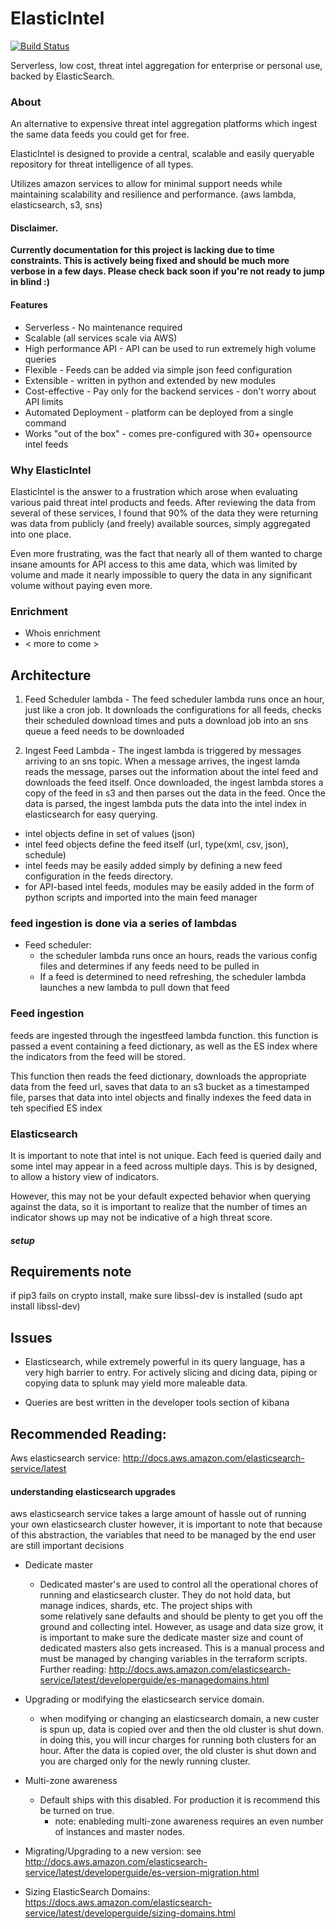 # ElasticIntel

[![Build Status](https://travis-ci.org/securityclippy/elasticintel.svg?branch=master)](https://travis-ci.org/securityclippy/elasticintel)

Serverless, low cost, threat intel aggregation for enterprise or personal use, backed by ElasticSearch.  


### About

An alternative to expensive threat intel aggregation platforms which ingest the same data feeds you could get for free.

ElasticIntel is designed to provide a central, scalable and easily queryable repository for
threat intelligence of all types.

Utilizes amazon services to allow for minimal support needs while maintaining scalability and 
resilience and performance.  (aws lambda, elasticsearch, s3, sns)

#### Disclaimer.

**Currently documentation for this project is lacking due to time constraints.  This is actively
being fixed and should be much more verbose in a few days.  Please check back
soon if you're not ready to jump in blind :)**


#### Features
* Serverless - No maintenance required
* Scalable (all services scale via AWS)
* High performance API - API can be used to run extremely high volume queries
* Flexible - Feeds can be added via simple json feed configuration
* Extensible - written in python and extended by new modules
* Cost-effective - Pay only for the backend services - don't worry about API limits
* Automated Deployment - platform can be deployed from a single command
* Works "out of the box" - comes pre-configured with 30+ opensource intel feeds


### Why ElasticIntel

ElasticIntel is the answer to a frustration which arose when evaluating various paid threat intel products and feeds.
After reviewing the data from several of these services, I found that 90% of the data they were returning was data
from publicly (and freely) available sources, simply aggregated into one place.

Even more frustrating, was the fact that nearly all of them wanted to charge insane amounts for API access to this ame data,
which was limited by volume and made it nearly impossible to query the data in any significant volume without
paying even more.

### Enrichment

* Whois enrichment
* < more to come >


## Architecture

1. Feed Scheduler lambda - The feed scheduler lambda runs once an hour, just like a cron job.  It downloads
the configurations for all feeds, checks their scheduled download times and puts a download job
into an sns queue a feed needs to be downloaded

2. Ingest Feed Lambda - The ingest lambda is triggered by messages arriving to an sns topic.  When a message arrives,
the ingest lamda reads the message, parses out the information about the intel feed and downloads the feed itself.  Once
downloaded, the ingest lambda stores a copy of the feed in s3 and then parses out the data in the feed.  Once
the data is parsed, the ingest lambda puts the data into the intel index in elasticsearch for easy querying.

* intel objects define in set of values (json)
* intel feed objects define the feed itself (url, type(xml, csv, json), schedule)
* intel feeds may be easily added simply by defining a new feed configuration in the feeds
directory.
* for API-based intel feeds, modules may be easily added in the form of python scripts and
imported into the main feed manager
###  feed ingestion is done via a series of lambdas
* Feed scheduler:
  * the scheduler lambda runs once an hours, reads the various config files and determines if 
any feeds need to be pulled in
  * If a feed is determined to need refreshing, the scheduler lambda launches a new lambda
to pull down that feed

### Feed ingestion

feeds are ingested through the ingestfeed lambda function.
this function is passed a event containing a feed dictionary, as well as the ES index where the indicators
from the feed will be stored.

This function then reads the feed dictionary, downloads the appropriate data from the feed url, saves that data to
an s3 bucket as a timestamped file, parses that
data into intel objects and finally indexes the feed data in teh specified ES index


### Elasticsearch

It is important to note that intel is not unique.  Each feed is queried daily and some intel
may appear in a feed across multiple days.  This is by designed, to allow a history view of indicators.

However, this may not be your default expected behavior when querying against the data, so it is
important to realize that the number of times an indicator shows up may not be indicative 
of a high threat score.

##### setup




## Requirements note

if pip3 fails on crypto install, make sure libssl-dev is installed (sudo apt install libssl-dev)


## Issues

* Elasticsearch, while extremely powerful in its query language, has a very high barrier to entry.  For actively slicing and dicing 
data, piping or copying data to splunk may yield more maleable data.

* Queries are best written in the developer tools section of kibana

## Recommended Reading:
Aws elasticsearch service: http://docs.aws.amazon.com/elasticsearch-service/latest
    
#### understanding elasticsearch upgrades
aws elasticsearch service takes a large amount of hassle out of running your own elasticsearch cluster
however, it is important to note that because of this abstraction, the variables that
need to be managed by the end user are still important decisions
* Dedicate master 
  * Dedicated master's are used to control all the operational chores of running
  and elasticsearch cluster.  They do not hold data, but manage indices, shards, etc.  The project ships with  
  some relatively sane defaults and should be plenty to get you off the ground
  and collecting intel.  However, as usage and data size grow, it is important to make sure the dedicate master size and count of 
  dedicated masters also gets increased.  This is a manual process and must be managed by changing variables in
  the terraform scripts.  Further reading: http://docs.aws.amazon.com/elasticsearch-service/latest/developerguide/es-managedomains.html
  
* Upgrading or modifying the elasticsearch service domain.
  * when modifying or changing an elasticsearch domain, a new custer is spun up, data is copied over and 
  then the old cluster is shut down.  in doing this, you will incur charges for running both clusters
  for an hour.  After the data is copied over, the old cluster is shut down
  and you are charged only for the newly running cluster.  
  
 * Multi-zone awareness
   * Default ships with this disabled.  For production it is recommend this be turned on true.
     * note:  enableding multi-zone awareness requires an even number of instances and master nodes.


 * Migrating/Upgrading  to a new version: see http://docs.aws.amazon.com/elasticsearch-service/latest/developerguide/es-version-migration.html

 * Sizing ElasticSearch Domains:  https://docs.aws.amazon.com/elasticsearch-service/latest/developerguide/sizing-domains.html


